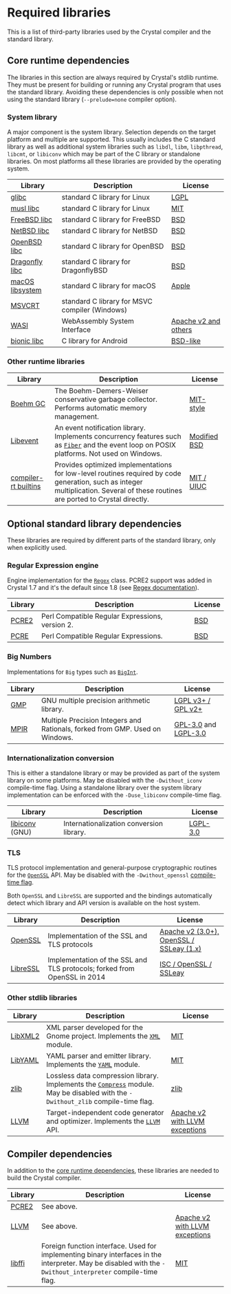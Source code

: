 # Required libraries

This is a list of third-party libraries used by the Crystal compiler and the standard library.

## Core runtime dependencies

The libraries in this section are always required by Crystal's stdlib runtime. They must be present for building or running any Crystal program that uses the standard library.
Avoiding these dependencies is only possible when not using the standard library (`--prelude=none` compiler option).

### System library

A major component is the system library. Selection depends on the target platform and multiple are supported.
This usually includes the C standard library as well as additional system libraries such as `libdl`, `libm`, `libpthread`, `libcmt`, or `libiconv`
which may be part of the C library or standalone libraries. On most platforms all these libraries are provided by the operating system.

| Library | Description | License |
|---------|-------------|---------|
| [glibc][glibc] | standard C library for Linux | [LGPL](https://www.gnu.org/licenses/lgpl-3.0.en.html) |
| [musl libc][musl-libc] | standard C library for Linux | [MIT](https://git.musl-libc.org/cgit/musl/tree/COPYRIGHT) |
| [FreeBSD libc][freebsd-libc] | standard C library for FreeBSD | [BSD](https://www.freebsd.org/copyright/freebsd-license/) |
| [NetBSD libc][netbsd-libc] | standard C library for NetBSD | [BSD](http://www.netbsd.org/about/redistribution.html) |
| [OpenBSD libc][openbsd-libc] | standard C library for OpenBSD | [BSD](https://www.openbsd.org/policy.html) |
| [Dragonfly libc][dragonfly-libc] | standard C library for DragonflyBSD | [BSD](https://www.dragonflybsd.org/docs/developer/DragonFly_BSD_License/) |
| [macOS libsystem][macos-libsystem] | standard C library for macOS | [Apple](https://github.com/apple-oss-distributions/Libsystem/blob/main/APPLE_LICENSE) |
| [MSVCRT][msvcrt] | standard C library for MSVC compiler (Windows) | |
| [WASI][wasi] | WebAssembly System Interface | [Apache v2 and others](https://github.com/WebAssembly/wasi-libc/blob/main/LICENSE) |
| [bionic libc][bionic-libc] | C library for Android | [BSD-like](https://android.googlesource.com/platform/bionic/+/refs/heads/master/libc/NOTICE) |

### Other runtime libraries

| Library | Description | License |
|---------|-------------|---------|
| [Boehm GC][libgc] | The Boehm-Demers-Weiser conservative garbage collector. Performs automatic memory management. | [MIT-style](https://github.com/ivmai/bdwgc/blob/master/LICENSE)
| [Libevent][libevent] | An event notification library. Implements concurrency features such as [`Fiber`](https://crystal-lang.org/api/Fiber.html) and the event loop on POSIX platforms. Not used on Windows. | [Modified BSD](https://github.com/libevent/libevent/blob/master/LICENSE)
| [compiler-rt builtins][compiler-rt] | Provides optimized implementations for low-level routines required by code generation, such as integer multiplication. Several of these routines are ported to Crystal directly. | [MIT / UIUC][compiler-rt]

## Optional standard library dependencies

These libraries are required by different parts of the standard library, only when explicitly used.

### Regular Expression engine

Engine implementation for the [`Regex`](https://crystal-lang.org/api/Regex.html) class.
PCRE2 support was added in Crystal 1.7 and it's the default since 1.8 (see [Regex documentation](../syntax_and_semantics/literals/regex.md)).

| Library | Description | License |
|---------|-------------|---------|
| [PCRE2][libpcre] | Perl Compatible Regular Expressions, version 2. | [BSD](http://www.pcre.org/licence.txt)
| [PCRE][libpcre] | Perl Compatible Regular Expressions. | [BSD](http://www.pcre.org/licence.txt)

### Big Numbers

Implementations for `Big` types such as [`BigInt`](https://crystal-lang.org/api/BigInt.html).

| Library | Description | License |
|---------|-------------|---------|
| [GMP][libgmp] | GNU multiple precision arithmetic library. | [LGPL v3+ / GPL v2+](https://gmplib.org/manual/Copying)
| [MPIR][libmpir] | Multiple Precision Integers and Rationals, forked from GMP. Used on Windows. | [GPL-3.0](https://github.com/wbhart/mpir/blob/master/COPYING) and [LGPL-3.0](https://github.com/wbhart/mpir/blob/master/COPYING.LIB) |

### Internationalization conversion

This is either a standalone library or may be provided as part of the system library on some platforms. May be disabled with the `-Dwithout_iconv` compile-time flag.
Using a standalone library over the system library implementation can be enforced with the `-Duse_libiconv` compile-time flag.

| Library | Description | License |
|---------|-------------|---------|
| [libiconv][libiconv-gnu] (GNU) | Internationalization conversion library. | [LGPL-3.0](https://www.gnu.org/licenses/lgpl.html)

### TLS

TLS protocol implementation and general-purpose cryptographic routines for the [`OpenSSL`](https://crystal-lang.org/api/OpenSSL.html) API. May be disabled with the `-Dwithout_openssl` [compile-time flag](../syntax_and_semantics/compile_time_flags.md#stdlib-features).

Both `OpenSSL` and `LibreSSL` are supported and the bindings automatically detect which library and API version is available on the host system.

| Library | Description | License |
|---------|-------------|---------|
| [OpenSSL][openssl] | Implementation of the SSL and TLS protocols | [Apache v2 (3.0+), OpenSSL / SSLeay (1.x)](https://www.openssl.org/source/license.html)
| [LibreSSL][libressl] | Implementation of the SSL and TLS protocols; forked from OpenSSL in 2014  | [ISC / OpenSSL / SSLeay](https://github.com/libressl-portable/openbsd/blob/master/src/lib/libssl/LICENSE)

### Other stdlib libraries

| Library | Description | License |
|---------|-------------|---------|
| [LibXML2][libxml2] | XML parser developed for the Gnome project. Implements the [`XML`](https://crystal-lang.org/api/XML.html) module. | [MIT](https://gitlab.gnome.org/GNOME/libxml2/-/blob/master/Copyright)
| [LibYAML][libyaml] | YAML parser and emitter library. Implements the [`YAML`](https://crystal-lang.org/api/YAML.html) module. | [MIT](https://github.com/yaml/libyaml/blob/master/License)
| [zlib][zlib] | Lossless data compression library. Implements the [`Compress`](https://crystal-lang.org/api/Compress.html) module. May be disabled with the `-Dwithout_zlib` compile-time flag. | [zlib](http://zlib.net/zlib_license.html)
| [LLVM][libllvm] | Target-independent code generator and optimizer. Implements the [`LLVM`](https://crystal-lang.org/api/LLVM.html) API. | [Apache v2 with LLVM exceptions](https://llvm.org/docs/DeveloperPolicy.html#new-llvm-project-license-framework)

## Compiler dependencies

In addition to the [core runtime dependencies](#core-runtime-dependencies), these libraries are needed to build the Crystal compiler.

| Library | Description | License |
|---------|-------------|---------|
| [PCRE2][libpcre] | See above. | |
| [LLVM][libllvm] | See above. | [Apache v2 with LLVM exceptions](https://llvm.org/docs/DeveloperPolicy.html#new-llvm-project-license-framework)
| [libffi][libffi] | Foreign function interface. Used for implementing binary interfaces in the interpreter. May be disabled with the `-Dwithout_interpreter` compile-time flag. | [MIT](https://github.com/libffi/libffi/blob/master/LICENSE)

[bionic-libc]: https://android.googlesource.com/platform/bionic/+/refs/heads/master/libc/
[compiler-rt]: https://compiler-rt.llvm.org/
[dragonfly-libc]: http://gitweb.dragonflybsd.org/dragonfly.git/tree/refs/heads/master:/lib/libc
[freebsd-libc]: https://svn.freebsd.org/base/head/lib/libc/
[glibc]: https://www.gnu.org/software/libc/
[libevent]: https://libevent.org/
[libffi]: https://sourceware.org/libffi/
[libgc]: https://github.com/ivmai/bdwgc
[libgmp]: https://gmplib.org/
[libiconv-gnu]: https://www.gnu.org/software/libiconv/
[libllvm]: https://llvm.org/
[libmpir]: https://github.com/wbhart/mpir
[libpcre]: http://www.pcre.org/
[libressl]: https://www.libressl.org/
[libxml2]: http://xmlsoft.org/
[libyaml]: https://pyyaml.org/wiki/LibYAML
[macos-libsystem]: https://github.com/apple-oss-distributions/Libsystem
[msvcrt]: https://learn.microsoft.com/en-us/cpp/c-runtime-library/crt-library-features?view=msvc-170
[musl-libc]: https://musl.libc.org/
[netbsd-libc]: http://cvsweb.netbsd.org/bsdweb.cgi/src/lib/libc/?only_with_tag=MAIN
[openbsd-libc]: http://cvsweb.openbsd.org/cgi-bin/cvsweb/src/lib/libc/
[openssl]: https://www.openssl.org/
[wasi]: https://wasi.dev/
[zlib]: http://zlib.net/
